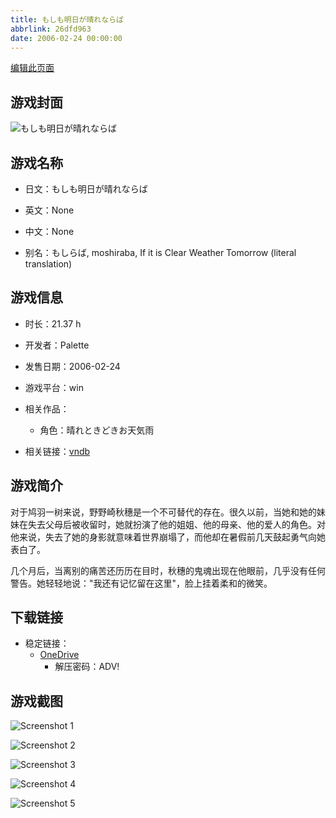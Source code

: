 ```yaml
---
title: もしも明日が晴れならば
abbrlink: 26dfd963
date: 2006-02-24 00:00:00
---
```

[编辑此页面](https://github.com/ACG-3/ADV3-source/blob/main/source/_posts/games/%E3%82%82%E3%81%97%E3%82%82%E6%98%8E%E6%97%A5%E3%81%8C%E6%99%B4%E3%82%8C%E3%81%AA%E3%82%89%E3%81%B0.md)

## 游戏封面

![もしも明日が晴れならば](https://pan.timero.xyz/onedrive/img_lib_001/%E3%82%82%E3%81%97%E3%82%82%E6%98%8E%E6%97%A5%E3%81%8C%E6%99%B4%E3%82%8C%E3%81%AA%E3%82%89%E3%81%B0_cover.avif)


## 游戏名称

- 日文：もしも明日が晴れならば
- 英文：None
- 中文：None

- 别名：もしらば, moshiraba, If it is Clear Weather Tomorrow (literal translation)


## 游戏信息

- 时长：21.37 h
- 开发者：Palette
- 发售日期：2006-02-24
- 游戏平台：win
- 相关作品：
   - 角色：晴れときどきお天気雨

- 相关链接：[vndb](https://vndb.org/v100)


## 游戏简介

对于鸠羽一树来说，野野崎秋穗是一个不可替代的存在。很久以前，当她和她的妹妹在失去父母后被收留时，她就扮演了他的姐姐、他的母亲、他的爱人的角色。对他来说，失去了她的身影就意味着世界崩塌了，而他却在暑假前几天鼓起勇气向她表白了。

几个月后，当离别的痛苦还历历在目时，秋穗的鬼魂出现在他眼前，几乎没有任何警告。她轻轻地说："我还有记忆留在这里"，脸上挂着柔和的微笑。




## 下载链接

- 稳定链接：
    - [OneDrive](https://pan.timero.xyz/onedrive/adv_lib_001/%E3%82%82%E3%81%97%E3%82%82%E6%98%8E%E6%97%A5%E3%81%8C%E6%99%B4%E3%82%8C%E3%81%AA%E3%82%89%E3%81%B0)
        - 解压密码：ADV!



## 游戏截图


![Screenshot 1](https://pan.timero.xyz/onedrive/img_lib_001/%E3%82%82%E3%81%97%E3%82%82%E6%98%8E%E6%97%A5%E3%81%8C%E6%99%B4%E3%82%8C%E3%81%AA%E3%82%89%E3%81%B0_Screenshot_1.avif)

![Screenshot 2](https://pan.timero.xyz/onedrive/img_lib_001/%E3%82%82%E3%81%97%E3%82%82%E6%98%8E%E6%97%A5%E3%81%8C%E6%99%B4%E3%82%8C%E3%81%AA%E3%82%89%E3%81%B0_Screenshot_2.avif)

![Screenshot 3](https://pan.timero.xyz/onedrive/img_lib_001/%E3%82%82%E3%81%97%E3%82%82%E6%98%8E%E6%97%A5%E3%81%8C%E6%99%B4%E3%82%8C%E3%81%AA%E3%82%89%E3%81%B0_Screenshot_3.avif)

![Screenshot 4](https://pan.timero.xyz/onedrive/img_lib_001/%E3%82%82%E3%81%97%E3%82%82%E6%98%8E%E6%97%A5%E3%81%8C%E6%99%B4%E3%82%8C%E3%81%AA%E3%82%89%E3%81%B0_Screenshot_4.avif)

![Screenshot 5](https://pan.timero.xyz/onedrive/img_lib_001/%E3%82%82%E3%81%97%E3%82%82%E6%98%8E%E6%97%A5%E3%81%8C%E6%99%B4%E3%82%8C%E3%81%AA%E3%82%89%E3%81%B0_Screenshot_5.avif)

